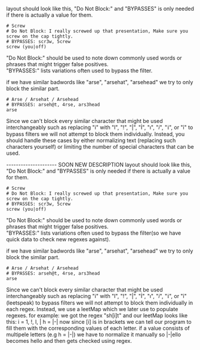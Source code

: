 layout should look like this, "Do Not Block:" and "BYPASSES" is only needed if there is actually a value for them.
```
# Screw
# Do Not Block: I really screwed up that presentation, Make sure you screw on the cap tightly.
# BYPASSES: scr3w, 5crew
screw (you|off)
```

"Do Not Block:" should be used to note down commonly used words or phrases that might trigger false positives.<br>
"BYPASSES:" lists variations often used to bypass the filter.

if we have similar badwords like "arse", "arsehat", "arsehead" we try to only block the similar part.
```
# Arse / Arsehat / Arsehead
# BYPASSES: arseh@t, 4rse, ars3head
arse
```

Since we can't block every similar character that might be used interchangeably such as replacing "i" with "l", "!", "|", "İ", "ı", "𝑖", "𝕚", or "ỉ" to bypass filters we will not attempt to block them individually. Instead, you should handle these cases by either normalizing text (replacing such characters yourself) or limiting the number of special characters that can be used.


--------------------- SOON NEW DESCRIPTION
layout should look like this, "Do Not Block:" and "BYPASSES" is only needed if there is actually a value for them.
```
# Screw
# Do Not Block: I really screwed up that presentation, Make sure you screw on the cap tightly.
# BYPASSES: scr3w, 5crew
screw (you|off)
```

"Do Not Block:" should be used to note down commonly used words or phrases that might trigger false positives.<br>
"BYPASSES:" lists variations often used to bypass the filter(so we have quick data to check new regexes against).

if we have similar badwords like "arse", "arsehat", "arsehead" we try to only block the similar part.
```
# Arse / Arsehat / Arsehead
# BYPASSES: arseh@t, 4rse, ars3head
arse
```

Since we can't block every similar character that might be used interchangeably such as replacing "i" with "l", "!", "|", "İ", "ı", "𝑖", "𝕚", or "ỉ" (leetspeak) to bypass filters we will not attempt to block them individually in each regex. Instead, we use a leetMap which we later use to populate regexes.
for example:
we got the regex "sh[i]t" and our leetMap looks like this:
i = 1, !, l, |
h = |-|
now since [i] is in brackets we can tell our program to fill them with the corresponding values of each letter. if a value consists of multipele letters (e.g h = |-|) we have to normalize it manually so |-|ello becomes hello and then gets checked using regex.
